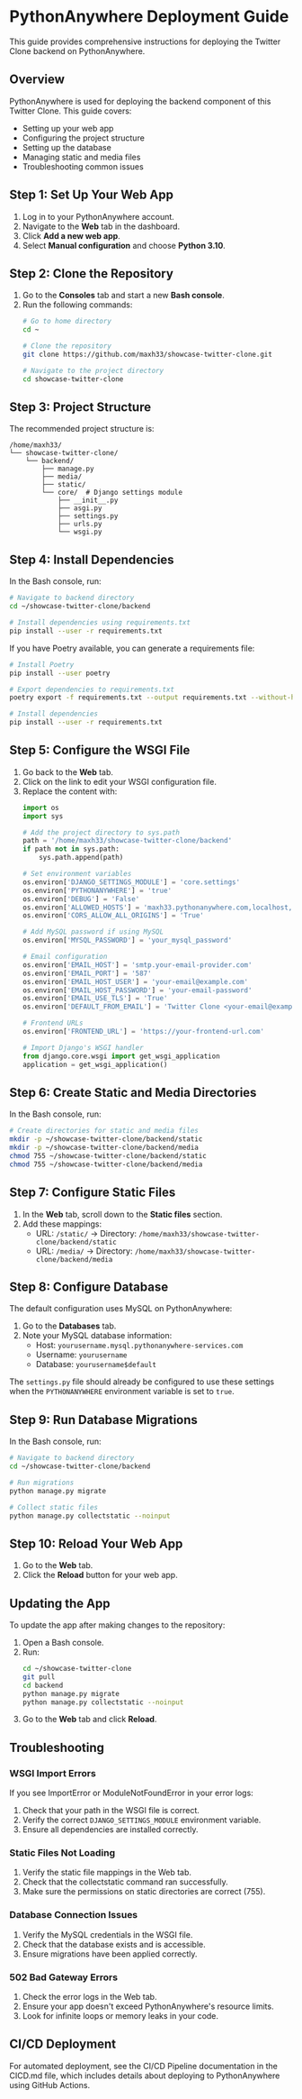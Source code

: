# PythonAnywhere Deployment Guide

This guide provides comprehensive instructions for deploying the Twitter Clone backend on PythonAnywhere.

## Overview

PythonAnywhere is used for deploying the backend component of this Twitter Clone. This guide covers:
- Setting up your web app
- Configuring the project structure
- Setting up the database
- Managing static and media files
- Troubleshooting common issues

## Step 1: Set Up Your Web App

1. Log in to your PythonAnywhere account.
2. Navigate to the **Web** tab in the dashboard.
3. Click **Add a new web app**.
4. Select **Manual configuration** and choose **Python 3.10**.

## Step 2: Clone the Repository

1. Go to the **Consoles** tab and start a new **Bash console**.
2. Run the following commands:
   ```bash
   # Go to home directory
   cd ~
   
   # Clone the repository
   git clone https://github.com/maxh33/showcase-twitter-clone.git
   
   # Navigate to the project directory
   cd showcase-twitter-clone
   ```

## Step 3: Project Structure

The recommended project structure is:

```
/home/maxh33/
└── showcase-twitter-clone/
    └── backend/
        ├── manage.py
        ├── media/
        ├── static/
        └── core/  # Django settings module
            ├── __init__.py
            ├── asgi.py
            ├── settings.py
            ├── urls.py
            └── wsgi.py
```

## Step 4: Install Dependencies

In the Bash console, run:
```bash
# Navigate to backend directory
cd ~/showcase-twitter-clone/backend

# Install dependencies using requirements.txt
pip install --user -r requirements.txt
```

If you have Poetry available, you can generate a requirements file:
```bash
# Install Poetry
pip install --user poetry

# Export dependencies to requirements.txt
poetry export -f requirements.txt --output requirements.txt --without-hashes

# Install dependencies
pip install --user -r requirements.txt
```

## Step 5: Configure the WSGI File

1. Go back to the **Web** tab.
2. Click on the link to edit your WSGI configuration file.
3. Replace the content with:
   ```python
   import os
   import sys
   
   # Add the project directory to sys.path
   path = '/home/maxh33/showcase-twitter-clone/backend'
   if path not in sys.path:
       sys.path.append(path)
   
   # Set environment variables
   os.environ['DJANGO_SETTINGS_MODULE'] = 'core.settings'
   os.environ['PYTHONANYWHERE'] = 'true'
   os.environ['DEBUG'] = 'False'
   os.environ['ALLOWED_HOSTS'] = 'maxh33.pythonanywhere.com,localhost,127.0.0.1'
   os.environ['CORS_ALLOW_ALL_ORIGINS'] = 'True'
   
   # Add MySQL password if using MySQL
   os.environ['MYSQL_PASSWORD'] = 'your_mysql_password'
   
   # Email configuration
   os.environ['EMAIL_HOST'] = 'smtp.your-email-provider.com'
   os.environ['EMAIL_PORT'] = '587'
   os.environ['EMAIL_HOST_USER'] = 'your-email@example.com'
   os.environ['EMAIL_HOST_PASSWORD'] = 'your-email-password'
   os.environ['EMAIL_USE_TLS'] = 'True'
   os.environ['DEFAULT_FROM_EMAIL'] = 'Twitter Clone <your-email@example.com>'
   
   # Frontend URLs
   os.environ['FRONTEND_URL'] = 'https://your-frontend-url.com'
   
   # Import Django's WSGI handler
   from django.core.wsgi import get_wsgi_application
   application = get_wsgi_application()
   ```

## Step 6: Create Static and Media Directories

In the Bash console, run:
```bash
# Create directories for static and media files
mkdir -p ~/showcase-twitter-clone/backend/static
mkdir -p ~/showcase-twitter-clone/backend/media
chmod 755 ~/showcase-twitter-clone/backend/static
chmod 755 ~/showcase-twitter-clone/backend/media
```

## Step 7: Configure Static Files

1. In the **Web** tab, scroll down to the **Static files** section.
2. Add these mappings:
   - URL: `/static/` → Directory: `/home/maxh33/showcase-twitter-clone/backend/static`
   - URL: `/media/` → Directory: `/home/maxh33/showcase-twitter-clone/backend/media`

## Step 8: Configure Database

The default configuration uses MySQL on PythonAnywhere:

1. Go to the **Databases** tab.
2. Note your MySQL database information:
   - Host: `yourusername.mysql.pythonanywhere-services.com`
   - Username: `yourusername`
   - Database: `yourusername$default`

The `settings.py` file should already be configured to use these settings when the `PYTHONANYWHERE` environment variable is set to `true`.

## Step 9: Run Database Migrations

In the Bash console, run:
```bash
# Navigate to backend directory
cd ~/showcase-twitter-clone/backend

# Run migrations
python manage.py migrate

# Collect static files
python manage.py collectstatic --noinput
```

## Step 10: Reload Your Web App

1. Go to the **Web** tab.
2. Click the **Reload** button for your web app.

## Updating the App

To update the app after making changes to the repository:

1. Open a Bash console.
2. Run:
   ```bash
   cd ~/showcase-twitter-clone
   git pull
   cd backend
   python manage.py migrate
   python manage.py collectstatic --noinput
   ```
3. Go to the **Web** tab and click **Reload**.

## Troubleshooting

### WSGI Import Errors

If you see ImportError or ModuleNotFoundError in your error logs:
1. Check that your path in the WSGI file is correct.
2. Verify the correct `DJANGO_SETTINGS_MODULE` environment variable.
3. Ensure all dependencies are installed correctly.

### Static Files Not Loading

1. Verify the static file mappings in the Web tab.
2. Check that the collectstatic command ran successfully.
3. Make sure the permissions on static directories are correct (755).

### Database Connection Issues

1. Verify the MySQL credentials in the WSGI file.
2. Check that the database exists and is accessible.
3. Ensure migrations have been applied correctly.

### 502 Bad Gateway Errors

1. Check the error logs in the Web tab.
2. Ensure your app doesn't exceed PythonAnywhere's resource limits.
3. Look for infinite loops or memory leaks in your code.

## CI/CD Deployment

For automated deployment, see the CI/CD Pipeline documentation in the CICD.md file, which includes details about deploying to PythonAnywhere using GitHub Actions. 